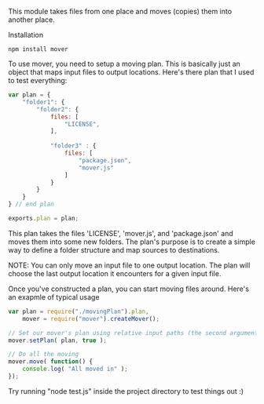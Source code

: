 This module takes files from one place and moves (copies) them into another place.

Installation
```
npm install mover
```

To use mover, you need to setup a moving plan. This is basically just an object that maps input files to output locations. Here's there plan that I used to test everything:

```JavaScript
var plan = {
	"folder1": {
		"folder2": {
			files: [
				"LICENSE",
			],	
					
			"folder3" : {
				files: [
					"package.json",
					"mover.js"
				]
			}
		}
	}
} // end plan

exports.plan = plan;
```
This plan takes the files 'LICENSE', 'mover.js', and 'package.json' and moves them into some new folders. The plan's purpose is to create a simple way to define a folder structure and map sources to destinations.

NOTE: You can only move an input file to one output location. The plan will choose the last output location it encounters for a given input file.

Once you've constructed a plan, you can start moving files around. Here's an exapmle of typical usage
```JavaScript
var plan = require("./movingPlan").plan,
	mover = require("mover").createMover();

// Set our mover's plan using relative input paths (the second argument)
mover.setPlan( plan, true );

// Do all the moving
mover.move( function() {
	console.log( "All moved in" );
});
```

Try running "node test.js" inside the project directory to test things out :)